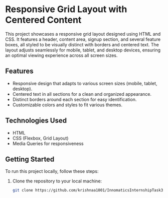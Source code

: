 # Responsive Grid Layout with Centered Content

This project showcases a responsive grid layout designed using HTML and CSS. It features a header, content area, signup section, and several feature boxes, all styled to be visually distinct with borders and centered text. The layout adjusts seamlessly for mobile, tablet, and desktop devices, ensuring an optimal viewing experience across all screen sizes.

## Features

- Responsive design that adapts to various screen sizes (mobile, tablet, desktop).
- Centered text in all sections for a clean and organized appearance.
- Distinct borders around each section for easy identification.
- Customizable colors and styles to fit various themes.

## Technologies Used

- HTML
- CSS (Flexbox, Grid Layout)
- Media Queries for responsiveness

## Getting Started

To run this project locally, follow these steps:

1. Clone the repository to your local machine:

   ```bash
   git clone https://github.com/krishnaa1001/InnomaticsInternshipTask3
